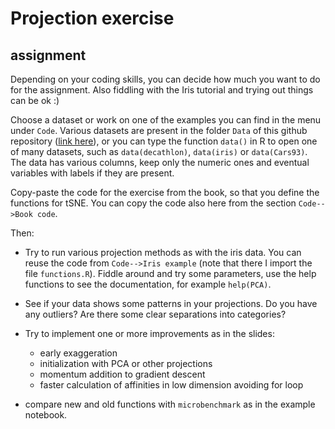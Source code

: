 # Projection exercise


## assignment

Depending on your coding skills, you can decide how much you want to do for the assignment. Also fiddling with the Iris tutorial and trying out things can be ok :)

Choose a dataset or work on one of the examples you can find in the menu under `Code`. Various datasets are present in the folder `Data` of this github repository ([link here](https://github.com/SamueleSoraggi/Projection_and_clustering_tutorial/tree/main/Data)), or you can type the function `data()` in R to open one of many datasets, such as `data(decathlon)`, `data(iris)` or `data(Cars93)`. The data has various columns, keep only the numeric ones and eventual variables with labels if they are present.


Copy-paste the code for the exercise from the book, so that you define the functions for tSNE. You can copy the code also here from the section `Code-->Book code`. 

Then:

- Try to run various projection methods as with the iris data. You can reuse the code from `Code-->Iris example` (note that there I import the file `functions.R`). Fiddle around and try some parameters, use the help functions to see the documentation, for example `help(PCA)`.

- See if your data shows some patterns in your projections. Do you have any outliers? Are there some clear separations into categories?

- Try to implement one or more improvements as in the slides:
  - early exaggeration
  - initialization with PCA or other projections
  - momentum addition to gradient descent
  - faster calculation of affinities in low dimension avoiding for loop

- compare new and old functions with `microbenchmark` as in the example notebook.
